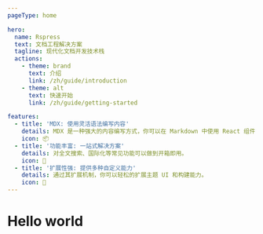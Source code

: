 ```yaml
---
pageType: home

hero:
  name: Rspress
  text: 文档工程解决方案
  tagline: 现代化文档开发技术栈
  actions:
    - theme: brand
      text: 介绍
      link: /zh/guide/introduction
    - theme: alt
      text: 快速开始
      link: /zh/guide/getting-started

features:
  - title: 'MDX: 使用灵活语法编写内容'
    details: MDX 是一种强大的内容编写方式，你可以在 Markdown 中使用 React 组件。
    icon: 📦
  - title: '功能丰富: 一站式解决方案'
    details: 对全文搜索、国际化等常见功能可以做到开箱即用。
    icon: 🎨
  - title: '扩展性强: 提供多种自定义能力'
    details: 通过其扩展机制，你可以轻松的扩展主题 UI 和构建能力。
    icon: 🚀
---
```

# Hello world
